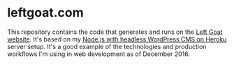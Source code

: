 # leftgoat.com
This repository contains the code that generates and runs on the [Left Goat website](https://leftgoat.com).  It's based on my [Node.js with headless WordPress CMS on Heroku](https://github.com/codyml/node-headless-wordpress) server setup.  It's a good example of the technologies and production workflows I'm using in web development as of December 2016.
